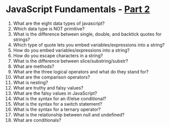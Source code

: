 # JavaScript Fundamentals - [Part 2](https://www.theodinproject.com/courses/foundations/lessons/fundamentals-part-2) 

1. What are the eight data types of javascript?
2. Which data type is NOT primitive?
3. What is the difference between single, double, and backtick quotes for strings?
4. Which type of quote lets you embed variables/expressions into a string?
5. How do you embed variables/expressions into a string?
6. How do you escape characters in a string?
7. What is the difference between slice/substring/substr?
8. What are methods?
9. What are the three logical operators and what do they stand for?
10. What are the comparison operators?
11. What is nesting?
12. What are truthy and falsy values?
13. What are the falsy values in JavaScript?
14. What is the syntax for an if/else conditional?
15. What is the syntax for a switch statement?
16. What is the syntax for a ternary operator?
17. What is the relationship between null and undefined?
18. What are conditionals?
